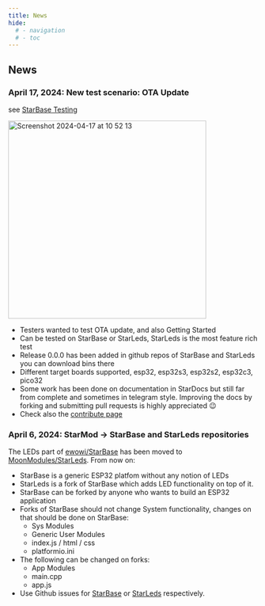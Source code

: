 ```yaml
---
title: News
hide:
  # - navigation
  # - toc
---
```


## News

### April 17, 2024: New test scenario: OTA Update

see [StarBase Testing](https://ewowi.github.io/StarDocs/StarBase/Testing/)

<img width="400" alt="Screenshot 2024-04-17 at 10 52 13" src="https://github.com/ewowi/StarDocs/assets/138451817/fc72063e-20b5-4f55-ba13-cbe80b889b0b">

* Testers wanted to test OTA update, and also Getting Started 
* Can be tested on StarBase or StarLeds, StarLeds is the most feature rich test
* Release 0.0.0 has been added in github repos of StarBase and StarLeds you can download bins there
* Different target boards supported, esp32, esp32s3, esp32s2, esp32c3, pico32
* Some work has been done on documentation in StarDocs but still far from complete and sometimes in telegram style. Improving the docs by forking and submitting pull requests is highly appreciated :wink:
* Check also the [contribute page](https://ewowi.github.io/StarDocs/StarBase/Contribute/)



### April 6, 2024: StarMod -> StarBase and StarLeds repositories

The LEDs part of [ewowi/StarBase](https://github.com/ewowi/StarBase) has been moved to [MoonModules/StarLeds](https://github.com/MoonModules/StarLeds). From now on:

* StarBase is a generic ESP32 platfom without any notion of LEDs
* StarLeds is a fork of StarBase which adds LED functionality on top of it.
* StarBase can be forked by anyone who wants to build an ESP32 application
* Forks of StarBase should not change System functionality, changes on that should be done on StarBase:
    * Sys Modules 
    * Generic User Modules
    * index.js / html / css
    * platformio.ini
* The following can be changed on forks:
    * App Modules
    * main.cpp
    * app.js 
* Use Github issues for [StarBase](https://github.com/ewowi/StarBase/issues) or [StarLeds](https://github.com/MoonModules/StarLeds/issues) respectively.
